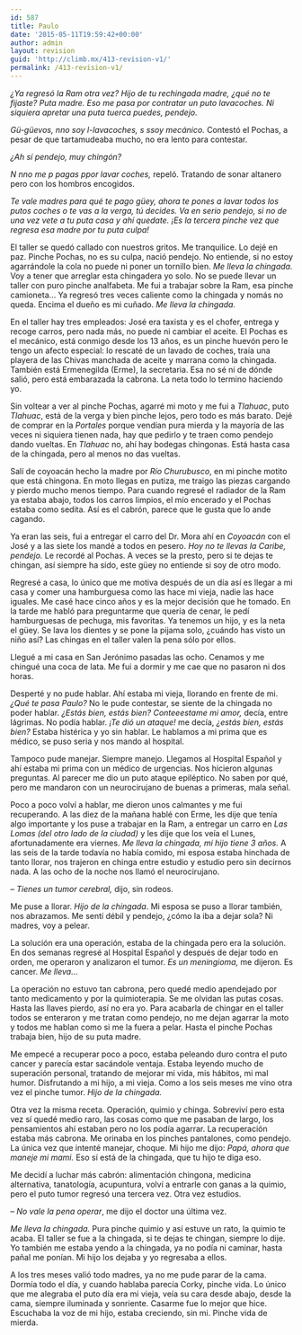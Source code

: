 ```yaml
---
id: 587
title: Paulo
date: '2015-05-11T19:59:42+00:00'
author: admin
layout: revision
guid: 'http://climb.mx/413-revision-v1/'
permalink: /413-revision-v1/
---
```


*¿Ya regresó la Ram otra vez? Hijo de tu rechingada madre, ¿qué no te fijaste? Puta madre. Eso me pasa por contratar un puto lavacoches. Ni siquiera apretar una puta tuerca puedes, pendejo.*

*Gü-güevos, nno soy l-lavacoches, s ssoy mecánico.* Contestó el Pochas, a pesar de que tartamudeaba mucho, no era lento para contestar.

*¿Ah sí pendejo, muy chingón?*

*N nno me p pagas ppor lavar coches,* repeló. Tratando de sonar altanero pero con los hombros encogidos.

*Te vale madres para qué te pago güey, ahora te pones a lavar todos los putos coches o te vas a la verga, tú decides. Va en serio pendejo, si no de una vez vete a tu puta casa y ahí quedate. ¡Es la tercera pinche vez que regresa esa madre por tu puta culpa!*

El taller se quedó callado con nuestros gritos. Me tranquilice. Lo dejé en paz. Pinche Pochas, no es su culpa, nació pendejo. No entiende, si no estoy agarrándole la cola no puede ni poner un tornillo bien. *Me lleva la chingada.* Voy a tener que arreglar esta chingadera yo solo. No se puede llevar un taller con puro pinche analfabeta. Me fui a trabajar sobre la Ram, esa pinche camioneta… Ya regresó tres veces caliente como la chingada y nomás no queda. Encima el dueño es mi cuñado. *Me lleva la chingada.*

En el taller hay tres empleados: José era taxista y es el chofer, entrega y recoge carros, pero nada más, no puede ni cambiar el aceite. El Pochas es el mecánico, está conmigo desde los 13 años, es un pinche huevón pero le tengo un afecto especial: lo rescaté de un lavado de coches, traía una playera de las Chivas manchada de aceite y marrana como la chingada. También está Ermenegilda (Erme), la secretaria. Esa no sé ni de dónde salió, pero está embarazada la cabrona. La neta todo lo termino haciendo yo.

Sin voltear a ver al pinche Pochas, agarré mi moto y me fui a *Tlahuac*, puto *Tlahuac*, está de la verga y bien pinche lejos, pero todo es más barato. Dejé de comprar en la *Portales* porque vendían pura mierda y la mayoría de las veces ni siquiera tienen nada, hay que pedirlo y te traen como pendejo dando vueltas. En *Tlahuac* no, ahí hay bodegas chingonas. Está hasta casa de la chingada, pero al menos no das vueltas.

Salí de coyoacán hecho la madre por *Río Churubusco*, en mi pinche motito que está chingona. En moto llegas en putiza, me traigo las piezas cargando y pierdo mucho menos tiempo. Para cuando regresé el radiador de la Ram ya estaba abajo, todos los carros limpios, el mío encerado y el Pochas estaba como sedita. Así es el cabrón, parece que le gusta que lo ande cagando.

Ya eran las seis, fui a entregar el carro del Dr. Mora ahí en *Coyoacán* con el José y a las siete los mandé a todos en pesero. *Hoy no te llevas la Caribe, pendejo.* Le recordé al Pochas. A veces se la presto, pero si te dejas te chingan, así siempre ha sido, este güey no entiende si soy de otro modo.

Regresé a casa, lo único que me motiva después de un día así es llegar a mi casa y comer una hamburguesa como las hace mi vieja, nadie las hace iguales. Me casé hace cinco años y es la mejor decisión que he tomado. En la tarde me habló para preguntarme que quería de cenar, le pedí hamburguesas de pechuga, mis favoritas. Ya tenemos un hijo, y es la neta el güey. Se lava los dientes y se pone la pijama solo, ¿cuándo has visto un niño así? Las chingas en el taller valen la pena sólo por ellos.

Llegué a mi casa en San Jerónimo pasadas las ocho. Cenamos y me chingué una coca de lata. Me fui a dormir y me cae que no pasaron ni dos horas.

Desperté y no pude hablar. Ahí estaba mi vieja, llorando en frente de mi. *¿Qué te pasa Paulo?* No le pude contestar, se siente de la chingada no poder hablar. *¿Estás bien, estás bien?* *Conteeestame mi amor,* decía, entre lágrimas. No podía hablar. *¡Te dió un ataque!* me decía, *¿estás bien, estás bien?* Estaba histérica y yo sin hablar. Le hablamos a mi prima que es médico, se puso seria y nos mando al hospital.

Tampoco pude manejar. Siempre manejo. Llegamos al Hospital Español y ahí estaba mi prima con un médico de urgencias. Nos hicieron algunas preguntas. Al parecer me dio un puto ataque epiléptico. No saben por qué, pero me mandaron con un neurocirujano de buenas a primeras, mala señal.

Poco a poco volví a hablar, me dieron unos calmantes y me fui recuperando. A las diez de la mañana hablé con Erme, les dije que tenía algo importante y los puse a trabajar en la Ram, a entregar un carro en *Las Lomas (del otro lado de la ciudad)* y les dije que los veía el Lunes, afortunadamente era viernes. *Me lleva la chingada, mi hijo tiene 3 años.* A las seis de la tarde todavía no había comido, mi esposa estaba hinchada de tanto llorar, nos trajeron en chinga entre estudio y estudio pero sin decirnos nada. A las ocho de la noche nos llamó el neurocirujano.

*– Tienes un tumor cerebral,* dijo, sin rodeos.

Me puse a llorar. *Hijo de la chingada*. Mi esposa se puso a llorar también, nos abrazamos. Me sentí débil y pendejo, ¿cómo la iba a dejar sola? Ni madres, voy a pelear.

La solución era una operación, estaba de la chingada pero era la solución. En dos semanas regresé al Hospital Español y después de dejar todo en orden, me operaron y analizaron el tumor. *Es un meningioma,* me dijeron. Es cancer. *Me lleva…*

La operación no estuvo tan cabrona, pero quedé medio apendejado por tanto medicamento y por la quimioterapia. Se me olvidan las putas cosas. Hasta las llaves pierdo, así no era yo. Para acabarla de chingar en el taller todos se enteraron y me tratan como pendejo, no me dejan agarrar la moto y todos me hablan como si me la fuera a pelar. Hasta el pinche Pochas trabaja bien, hijo de su puta madre.

Me empecé a recuperar poco a poco, estaba peleando duro contra el puto cancer y parecía estar sacándole ventaja. Estaba leyendo mucho de superación personal, tratando de mejorar mi vida, mis hábitos, mi mal humor. Disfrutando a mi hijo, a mi vieja. Como a los seis meses me vino otra vez el pinche tumor. *Hijo de la chingada.*

Otra vez la misma receta. Operación, quimio y chinga. Sobreviví pero esta vez sí quedé medio raro, las cosas como que me pasaban de largo, los pensamientos ahí estaban pero no los podía agarrar. La recuperación estaba más cabrona. Me orinaba en los pinches pantalones, como pendejo. La única vez que intenté manejar, choque. Mi hijo me dijo: *Papá, ahora que maneje mi mami.* Eso sí está de la chingada, que tu hijo te diga eso.

Me decidí a luchar más cabrón: alimentación chingona, medicina alternativa, tanatología, acupuntura, volví a entrarle con ganas a la quimio, pero el puto tumor regresó una tercera vez. Otra vez estudios.

*– No vale la pena operar*, me dijo el doctor una última vez.

*Me lleva la chingada.* Pura pinche quimio y así estuve un rato, la quimio te acaba. El taller se fue a la chingada, si te dejas te chingan, siempre lo dije. Yo también me estaba yendo a la chingada, ya no podía ni caminar, hasta pañal me ponían. Mi hijo los dejaba y yo regresaba a ellos.

A los tres meses valió todo madres, ya no me pude parar de la cama. Dormía todo el día, y cuando hablaba parecía Corky, pinche vida. Lo único que me alegraba el puto día era mi vieja, veía su cara desde abajo, desde la cama, siempre iluminada y sonriente. Casarme fue lo mejor que hice. Escuchaba la voz de mi hijo, estaba creciendo, sin mi. Pinche vida de mierda.
